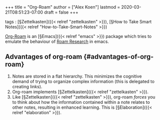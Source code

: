 +++
title = "Org-Roam"
author = ["Alex Koen"]
lastmod = 2020-03-21T08:51:23-07:00
draft = false
+++

tags
: [§Zettelkasten]({{< relref "zettelkasten" >}}), [§How to Take Smart Notes]({{< relref "How-to-Take-Smart-Notes" >}})

[Org-Roam](https://github.com/jethrokuan/org-roam) is an [§Emacs]({{< relref "emacs" >}}) package which tries to emulate the behaviour of [Roam Research](https://roamresearch.com/) in emacs.


## Advantages of org-roam {#advantages-of-org-roam}

1.  Notes are stored in a flat hierarchy. This minimizes the cognitive demand of trying to organize complex information (this is delegated to creating links).
2.  Org-roam implements [§Zettelkasten]({{< relref "zettelkasten" >}}).
3.  Like [§Zettelkasten]({{< relref "zettelkasten" >}}), org-roam _forces_ you to think about how the information contained within a note relates to other notes, resulting in enhanced learning. This is [§Elaboration]({{< relref "elaboration" >}}).
